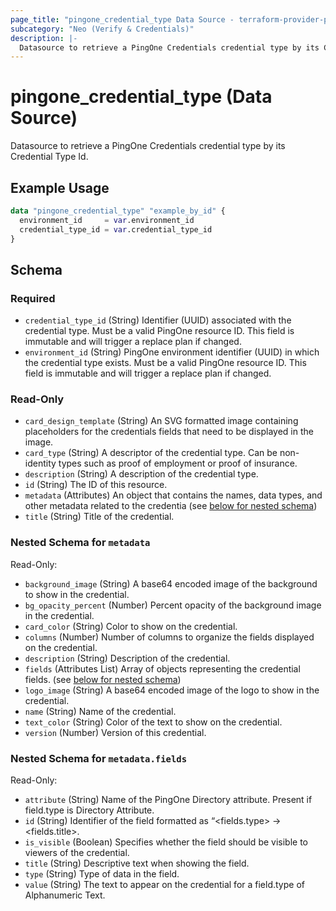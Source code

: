 ```yaml
---
page_title: "pingone_credential_type Data Source - terraform-provider-pingone"
subcategory: "Neo (Verify & Credentials)"
description: |-
  Datasource to retrieve a PingOne Credentials credential type by its Credential Type Id.
---
```


# pingone_credential_type (Data Source)

Datasource to retrieve a PingOne Credentials credential type by its Credential Type Id.

## Example Usage

```terraform
data "pingone_credential_type" "example_by_id" {
  environment_id     = var.environment_id
  credential_type_id = var.credential_type_id
}
```

<!-- schema generated by tfplugindocs -->
## Schema

### Required

- `credential_type_id` (String) Identifier (UUID) associated with the credential type.  Must be a valid PingOne resource ID.  This field is immutable and will trigger a replace plan if changed.
- `environment_id` (String) PingOne environment identifier (UUID) in which the credential type exists.  Must be a valid PingOne resource ID.  This field is immutable and will trigger a replace plan if changed.

### Read-Only

- `card_design_template` (String) An SVG formatted image containing placeholders for the credentials fields that need to be displayed in the image.
- `card_type` (String) A descriptor of the credential type. Can be non-identity types such as proof of employment or proof of insurance.
- `description` (String) A description of the credential type.
- `id` (String) The ID of this resource.
- `metadata` (Attributes) An object that contains the names, data types, and other metadata related to the credentia (see [below for nested schema](#nestedatt--metadata))
- `title` (String) Title of the credential.

<a id="nestedatt--metadata"></a>
### Nested Schema for `metadata`

Read-Only:

- `background_image` (String) A base64 encoded image of the background to show in the credential.
- `bg_opacity_percent` (Number) Percent opacity of the background image in the credential.
- `card_color` (String) Color to show on the credential.
- `columns` (Number) Number of columns to organize the fields displayed on the credential.
- `description` (String) Description of the credential.
- `fields` (Attributes List) Array of objects representing the credential fields. (see [below for nested schema](#nestedatt--metadata--fields))
- `logo_image` (String) A base64 encoded image of the logo to show in the credential.
- `name` (String) Name of the credential.
- `text_color` (String) Color of the text to show on the credential.
- `version` (Number) Version of this credential.

<a id="nestedatt--metadata--fields"></a>
### Nested Schema for `metadata.fields`

Read-Only:

- `attribute` (String) Name of the PingOne Directory attribute. Present if field.type is Directory Attribute.
- `id` (String) Identifier of the field formatted as “<fields.type> -> <fields.title>.
- `is_visible` (Boolean) Specifies whether the field should be visible to viewers of the credential.
- `title` (String) Descriptive text when showing the field.
- `type` (String) Type of data in the field.
- `value` (String) The text to appear on the credential for a field.type of Alphanumeric Text.
